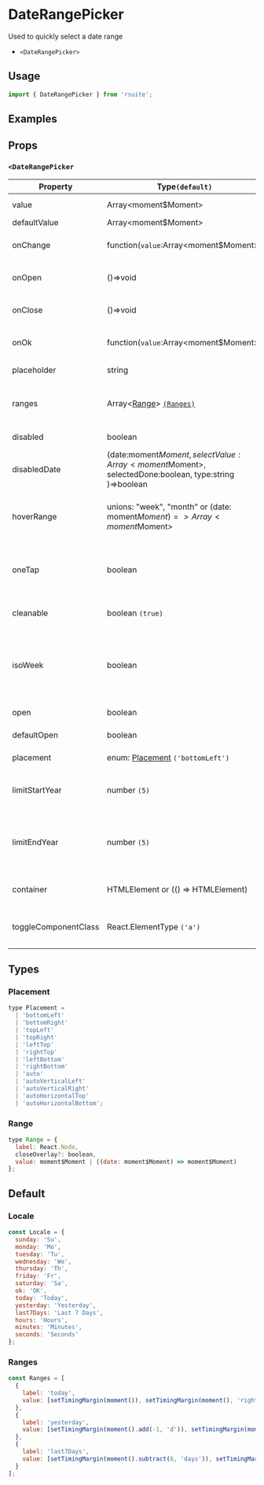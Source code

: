 # DateRangePicker

Used to quickly select a date range

* `<DateRangePicker>`

## Usage

```js
import { DateRangePicker } from 'rsuite';
```

## Examples

<!--{demo}-->

## Props

### `<DateRangePicker`

| Property             | Type`(default)`                                                                                     | Description                                                                             |
| -------------------- | --------------------------------------------------------------------------------------------------- | --------------------------------------------------------------------------------------- |
| value                | Array<moment$Moment>                                                                                | Value (Controlled)                                                                      |
| defaultValue         | Array<moment$Moment>                                                                                | Default value                                                                           |
| onChange             | function(`value`:Array<moment$Moment>)                                                              | Callback fired when value changed                                                       |
| onOpen               | ()=>void                                                                                            | Callback fired when open component                                                      |
| onClose              | ()=>void                                                                                            | Callback fired when close component                                                     |
| onOk                 | function(`value`:Array<moment$Moment>)                                                              | Callback fired when clicked OK button                                                   |
| placeholder          | string                                                                                              | Setting placeholders                                                                    |
| ranges               | Array<[Range](#Range)> [`(Ranges)`](#Ranges)                                                        | Whortcut config，defeult: `Today`,`Yesterday`，`Last 7 days`                            |
| disabled             | boolean                                                                                             | Whether disabled the component                                                          |
| disabledDate         | (date:moment$Moment, selectValue:Array<moment$Moment>, selectedDone:boolean, type:string )=>boolean | Disabled data                                                                           |
| hoverRange           | unions: "week", "month" or (date: moment$Moment)=> Array<moment$Moment>                             | The date range that will be selected when you click on the date                         |
| oneTap               | boolean                                                                                             | Whether to click once on selected date range，Can be used with [hoverRange](#clickmode) |
| cleanable            | boolean `(true)`                                                                                    | Whether the selected value can be cleared                                               |
| isoWeek              | boolean                                                                                             | ISO 8601 standard, each calendar week begins on Monday and Sunday on the seventh day    |
| open                 | boolean                                                                                             | whether open the component                                                              |
| defaultOpen          | boolean                                                                                             | Default value of open property                                                          |
| placement            | enum: [Placement](#Placement) `('bottomLeft')`                                                      | The placement of component                                                              |
| limitStartYear       | number `(5)`                                                                                        | Set an optional year limit relative to the current selection date                       |
| limitEndYear         | number `(5)`                                                                                        | Sets the lower limit of the available year relative to the current selection date       |
| container            | HTMLElement or (() => HTMLElement)                                                                  | Sets the rendering container                                                            |
| toggleComponentClass | React.ElementType `('a')`                                                                           | You can use a custom element for this component                                         |


## Types

### Placement

```js
type Placement =
  | 'bottomLeft'
  | 'bottomRight'
  | 'topLeft'
  | 'topRight'
  | 'leftTop'
  | 'rightTop'
  | 'leftBottom'
  | 'rightBottom'
  | 'auto'
  | 'autoVerticalLeft'
  | 'autoVerticalRight'
  | 'autoHorizontalTop'
  | 'autoHorizontalBottom';
```

### Range

```js
type Range = {
  label: React.Node,
  closeOverlay?: boolean,
  value: moment$Moment | ((date: moment$Moment) => moment$Moment)
};
```

## Default

### Locale

```js
const Locale = {
  sunday: 'Su',
  monday: 'Mo',
  tuesday: 'Tu',
  wednesday: 'We',
  thursday: 'Th',
  friday: 'Fr',
  saturday: 'Sa',
  ok: 'OK',
  today: 'Today',
  yesterday: 'Yesterday',
  last7Days: 'Last 7 Days',
  hours: 'Hours',
  minutes: 'Minutes',
  seconds: 'Seconds'
};
```

### Ranges

```js
const Ranges = [
  {
    label: 'today',
    value: [setTimingMargin(moment()), setTimingMargin(moment(), 'right')]
  },
  {
    label: 'yesterday',
    value: [setTimingMargin(moment().add(-1, 'd')), setTimingMargin(moment().add(-1, 'd'), 'right')]
  },
  {
    label: 'last7Days',
    value: [setTimingMargin(moment().subtract(6, 'days')), setTimingMargin(moment(), 'right')]
  }
];
```

